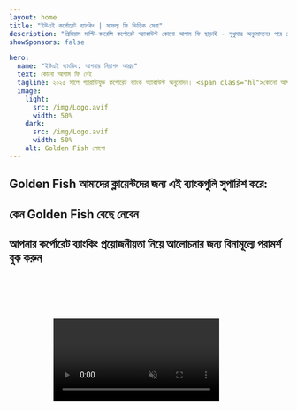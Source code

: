 ```yaml
---
layout: home
title: "ইউএই কর্পোরেট ব্যাংকিং | সাফল্য ফি ভিত্তিক সেবা"
description: "প্রিমিয়াম মাল্টি-কারেন্সি কর্পোরেট অ্যাকাউন্ট কোনো আগাম ফি ছাড়াই - শুধুমাত্র অনুমোদনের পরে পেমেন্ট করুন। সম্পূর্ণ আবেদন ব্যবস্থাপনা ৯৮% সাফল্যের হার সহ। গ্যারান্টিযুক্ত অ্যাকাউন্ট খোলা।"
showSponsors: false

hero:
  name: "ইউএই ব্যাংকিং: আপনার নিরাপদ আশ্রয়"
  text: কোনো আগাম ফি নেই
  tagline: ২০২৫ সালে গ্যারান্টিযুক্ত কর্পোরেট ব্যাংক অ্যাকাউন্ট অনুমোদন। <span class="hl">কোনো আগাম ফি নেই</span> - শুধুমাত্র অনুমোদনের পরে পেমেন্ট করুন। ৯০% সাফল্যের হার।
  image:
    light:
      src: /img/Logo.avif
      width: 50%
    dark:
      src: /img/Logo.avif
      width: 50%
    alt: Golden Fish লোগো
---
```


<FeatureCards :features="[
  {
    title: 'গ্যারান্টিযুক্ত অ্যাকাউন্ট অনুমোদন',
    bullet: '✓',
    items: [
      'প্রথম অ্যাকাউন্টের জন্য **দুই মাসের গ্যারান্টি**',
      'দ্বিতীয় অ্যাকাউন্টের জন্য তিন মাসের গ্যারান্টি',
      'মানসম্পন্ন ব্যবসায়িক পরিকল্পনা প্রস্তুতি',
      'বিস্তৃত সতর্কতা সহায়তা',
      'ব্যাংকের সাথে সরাসরি যোগাযোগের কৌশল',
      'সম্পূর্ণ ব্যাংকিং প্যাকেজ সেটআপ'
    ],
    linkText: 'আরও পড়ুন',
    link: '../../corporate-banking-services/guaranteed-account-approvals',
    icon: {
      light: '/video/iStock-2186765808.mp4',
      dark: '/video/iStock-2166377244.mp4',
      alt: 'ব্যাংকিং প্রয়োজনীয়তা',
    }
  },
]" />

<FeatureCards :features="[
  {
    title: 'উচ্চ-ঝুঁকিপূর্ণ ব্যবসার জন্য ইউএই ব্যাংক অ্যাকাউন্ট',
    items: [
      'বর্ধিত সতর্কতা মূল্যায়নে (EDD) বিশেষজ্ঞ পরামর্শ',
      'লেনদেন পর্যবেক্ষণ এবং ঝুঁকি ব্যবস্থাপনা',
      'কমপ্লায়েন্স নীতি ও পদ্ধতি সেটআপ',
      'ব্যাংক সম্পর্ক ব্যবস্থাপনা',
      'নিয়মিত কমপ্লায়েন্স আপডেট ও অডিট',
      'অ্যাকাউন্ট নিরাপত্তার জন্য জরুরি পরিকল্পনা'
    ],
    linkText: 'আরও পড়ুন',
    link: '../../corporate-banking-services/UAE-Bank-Accounts-for-High-Risk-Business',
    icon: {
      light: '/img/iStock-1333000394.avif',
      dark: '/img/iStock-584576538.avif',
      alt: 'ব্যাংকিং সেবা',
    }
  },
  {
    title: 'কমপ্লায়েন্ট থাকুন: আপনার ইউএই ব্যবসা সুরক্ষিত করুন',
    items: [
      'সম্ভাব্য ঝুঁকি চিহ্নিত করতে নিয়মিত কমপ্লায়েন্স অডিট',
      'সরকারি অনুমোদনের জন্য সম্পূর্ণ PRO সেবা',
      'লাইসেন্স নবায়ন ব্যবস্থাপনা ও সতর্কতা',
      'ব্যাংকিং পরামর্শ ও অ্যাকাউন্ট রক্ষণাবেক্ষণ',
      'VAT এবং ESR কমপ্লায়েন্স সহায়তা',
      'কর্মচারী ভিসা ও শ্রম আইন কমপ্লায়েন্স',
      'নিয়ন্ত্রক আপডেটে প্রশিক্ষণ কর্মশালা'
    ],
    linkText: 'আরও পড়ুন',
    link: '../../company-registration/Protect-Your-Business',
    icon: {
      light: '/img/iStock-1382278859.jpg',
      dark: '/img/iStock-1867623684.jpg',
      alt: 'ব্যাংকিং সেবা',
    }
  },
  {
    title: 'ইউএই কর্পোরেট ব্যাংকিং সুবিধা',
    items: [
      'মুডিস **Aa2** রেটিং সহ শক্তিশালী ব্যাংকিং ব্যবস্থা',
      '**১৯৮০ সাল থেকে স্থির USD বিনিময় হার**',
      'মূলধন স্থানান্তরে কোনো বিধিনিষেধ নেই',
      'US$184 বিলিয়নের বেশি বৈদেশিক মুদ্রার রিজার্ভ',
      'রাজনৈতিক ও অর্থনৈতিক স্থিতিশীলতা',
      'সরকার-সমর্থিত ব্যাংকিং ব্যবস্থা',
      'বিশ্বমানের ডিজিটাল ব্যাংকিং'
    ],
    linkText: 'আরও পড়ুন',
    link: '../../company-registration/banking',
    icon: {
      light: '/img/iStock-1032707788.jpg',
      dark: '/img/iStock-1152367067.avif',
      alt: 'ব্যাংকিং প্রক্রিয়া',
    }
  }
]" />

## Golden Fish আমাদের ক্লায়েন্টদের জন্য এই ব্যাংকগুলি সুপারিশ করে:

<!--@include: /../../include/recommended-banks.md-->

## কেন Golden Fish বেছে নেবেন

<BenefitsList :features="[
  {
    icon: '🏆',
    title: 'উচ্চ-ঝুঁকি বিশেষজ্ঞতা',
    text: 'উচ্চ-ঝুঁকিপূর্ণ এলাকার জটিল কেসগুলিতে বিশেষজ্ঞ। enhanced due diligence (EDD) প্রয়োজনীয়তার গভীর বোধগম্যতা।'
  },
  {
    icon: '💰',
    title: 'সাফল্য-ভিত্তিক ফি',
    text: 'প্রাথমিক কোনো ফি নেই - **শুধুমাত্র অনুমোদনের পরে অর্থ প্রদান করুন।** ভিসার ক্ষেত্রে ৯৮% এবং ব্যাংক অ্যাকাউন্টের ক্ষেত্রে ৯০% সাফল্যের হার।'
  },
  {
    icon: '🏦',
    title: 'ব্যাংক সম্পর্ক',
    text: 'প্রধান UAE ব্যাংকগুলির সাথে শক্তিশালী অংশীদারিত্ব। অনুমোদনের সম্ভাবনা বাড়ানোর জন্য একাধিক ব্যাংকিং বিকল্প।'
  },
  {
    icon: '📊',
    title: 'সম্পূর্ণ কমপ্লায়েন্স সহায়তা',
    text: 'ESR রিপোর্ট, UBO ফাইলিং এবং নিয়ন্ত্রক প্রয়োজনীয়তার মাধ্যমে বিশেষজ্ঞ নির্দেশনা। নিয়মিত কমপ্লায়েন্স আপডেট।'
  },
  {
    icon: '📝',
    title: 'ডকুমেন্টেশন এক্সেলেন্স',
    text: 'ব্যবসায়িক পরিকল্পনা এবং কমপ্লায়েন্স নীতি সহ সমস্ত প্রয়োজনীয় নথির পেশাদার প্রস্তুতি।'
  },
  {
    icon: '🤝',
    title: 'দীর্ঘমেয়াদী অংশীদারিত্ব',
    text: 'সেটআপের পরে ব্যাংকিং অপারেশন, হিসাবরক্ষণ, কর এবং কমপ্লায়েন্স প্রয়োজনীয়তায় **নিরন্তর সহায়তা**।'
  }
]" />

## আপনার কর্পোরেট ব্যাংকিং প্রয়োজনীয়তা নিয়ে আলোচনার জন্য বিনামূল্যে পরামর্শ বুক করুন

<video  autoplay muted playsinline style="padding: 80px" >
  <source src="/video/iStock-2185918790.mp4" type="video/mp4">
</video>

<ContactFormModal 
  formName="Banking [offer]" 
  buttonText="বিনামূল্যে পরামর্শ পান" 
  categoryLabel="প্রয়োজনীয় সহায়তার স্তর: *" 
  categoryPlaceholderText="আপনার সহায়তার স্তর বেছে নিন"
  messageLabel="আপনার পরামর্শের জন্য আমাদের প্রস্তুত করতে সাহায্য করুন (সুপারিশকৃত)"
  messagePlaceholderText="আপনার ব্যবসার ধরন, পরিচালনার এলাকা, প্রত্যাশিত লেনদেনের পরিমাণ এবং কোন নির্দিষ্ট ব্যাংকিং প্রয়োজনীয়তা (মাল্টি-কারেন্সি, ট্রেড ফাইন্যান্স ইত্যাদি) সম্পর্কে আমাদের জানান"
  :services="[
  'বেসিক — শুধুমাত্র অত্যাবশ্যকীয় ডকুমেন্টেশন এবং অ্যাকাউন্ট খোলার পরামর্শ',
  'স্ট্যান্ডার্ড — সম্পূর্ণ ডকুমেন্টেশন এবং সকল ব্যাংকিং পর্যায়ে গাইডেন্স',
  'ব্যাপক — আপনার সামান্য অংশগ্রহণের সাথে সম্পূর্ণ-সেবা ব্যাংকিং সেটআপ',
  'কাস্টম — উচ্চ-ভলিউম লেনদেন বা মাল্টি-জুরিসডিকশনাল স্ট্রাকচার নিয়ে আলোচনার প্রয়োজন',
  ]"
/>